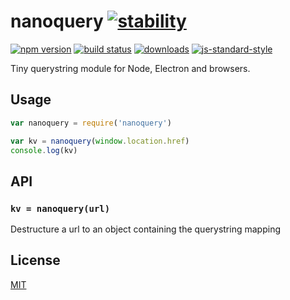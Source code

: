 # nanoquery [![stability][0]][1]
[![npm version][2]][3] [![build status][4]][5]
[![downloads][8]][9] [![js-standard-style][10]][11]

Tiny querystring module for Node, Electron and browsers.

## Usage
```js
var nanoquery = require('nanoquery')

var kv = nanoquery(window.location.href)
console.log(kv)
```

## API
### `kv = nanoquery(url)`
Destructure a url to an object containing the querystring mapping

## License
[MIT](https://tldrlegal.com/license/mit-license)

[0]: https://img.shields.io/badge/stability-experimental-orange.svg?style=flat-square
[1]: https://nodejs.org/api/documentation.html#documentation_stability_index
[2]: https://img.shields.io/npm/v/nanoquery.svg?style=flat-square
[3]: https://npmjs.org/package/nanoquery
[4]: https://img.shields.io/travis/yoshuawuyts/nanoquery/master.svg?style=flat-square
[5]: https://travis-ci.org/yoshuawuyts/nanoquery
[6]: https://img.shields.io/codecov/c/github/yoshuawuyts/nanoquery/master.svg?style=flat-square
[7]: https://codecov.io/github/yoshuawuyts/nanoquery
[8]: http://img.shields.io/npm/dm/nanoquery.svg?style=flat-square
[9]: https://npmjs.org/package/nanoquery
[10]: https://img.shields.io/badge/code%20style-standard-brightgreen.svg?style=flat-square
[11]: https://github.com/feross/standard
